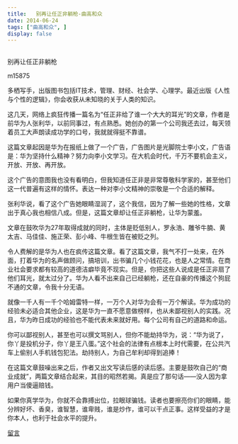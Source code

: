 ```yaml
---
title:   别再让任正非躺枪-曲高和众
date: 2014-06-24
tags: ["曲高和众", ]
display: false
---
```



## 



别再让任正非躺枪




m15875




多栖写手，出版图书包括IT技术，管理、财经、社会学、心理学。最近出版《人性与个性的逻辑》，你会收获从未知晓的关于人类的知识。




这几天，网络上疯狂传播一篇名为“任正非给了谁一个大大的耳光”的文章，作者是前华为人张利华，以前同事过，有点熟悉。她创办的第一个公司我还去过，每天领着员工大声朗读成功学的口号，我就就得挺不靠谱。



这篇文章起因是华为在报纸上做了一个广告，广告图片是光脚院士李小文，广告语是：华为坚持什么精神？努力向李小文学习。在大机会时代，千万不要机会主义，开放、开放、再开放。



这个广告的意图我也没有看明白，但我知道任正非是非常尊敬科学家的，甚至他们这一代普遍有这样的情怀。表达一种对李小文精神的崇敬是一个合适的解释。



张利华说，看了这个广告她眼睛湿润了，这个我信，因为了解一些她的性格，文章出于真心我也相信八成。但是，这篇文章却让任正非躺枪，让华为蒙羞。



文章在鼓吹华为27年取得成就的同时，主体是贬低别人，罗永浩、雕爷牛腩、黄太吉、马佳佳、施正荣、彭小峰、牛根生皆在被贬之列。



令人费解的是华为人也在疯传这篇文章。看了这篇文章，我气不打一处来，在外面，打着华为的名声做顾问，搞培训，出书骗几个小钱花花，也是人之常情。在商业社会要求都有较高的道德洁癖毕竟不现实。但是，你把这些人说成是任正非扇了他们耳光，就太过分了。华为人看不出来自己已经躺枪，还在自豪的传播这个狗屁不通的文章，令我十分无语。



就像一千人有一千个哈姆雷特一样，一万个人对华为会有一万个解读。华为成功的经验未必适合其他企业，这是华为一直不愿意做榜样，也从未鄙视别人的实践。况且，华为昨日成功的经验也不能代表未来就好用。每个公司有自己的道路和命运。



你可以鄙视别人，甚至也可以撰文骂别人，但你不能劫持华为，说：“华为说了，你丫是投机分子，你丫是王八蛋。”这个社会的法律有点根本上时代需要，在公共汽车上偷别人手机钱包犯法。劫持别人，为自己牟利却得到追捧！



在这篇文章鼓噪出来之后，作者又出文写读后感的读后感。主要是鼓吹自己的“商业成就”，两篇文章结合起来，其目的昭然若揭。真是应了那句话——没人因为拿用户当傻逼赔钱。



如果你真学华为，你就不会靠搏出位，拉眼球骗钱。读者也要擦亮你们的眼睛，能分辨好坏、香臭，谁智慧，谁卑贱，谁是炒作，谁可以干点正事。这样受益的才是你本人，也利于社会水平的提升。

 









[留言](javascript:;)